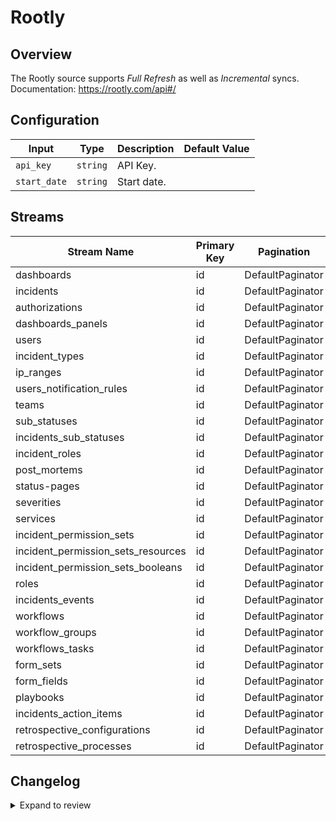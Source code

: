 # Rootly
## Overview

The Rootly source supports _Full Refresh_ as well as _Incremental_ syncs.
Documentation: https://rootly.com/api#/

## Configuration

| Input | Type | Description | Default Value |
|-------|------|-------------|---------------|
| `api_key` | `string` | API Key.  |  |
| `start_date` | `string` | Start date.  |  |

## Streams
| Stream Name | Primary Key | Pagination | Supports Full Sync | Supports Incremental |
|-------------|-------------|------------|---------------------|----------------------|
| dashboards | id | DefaultPaginator | ✅ |  ✅  |
| incidents | id | DefaultPaginator | ✅ |  ✅  |
| authorizations | id | DefaultPaginator | ✅ |  ✅  |
| dashboards_panels | id | DefaultPaginator | ✅ |  ✅  |
| users | id | DefaultPaginator | ✅ |  ✅  |
| incident_types | id | DefaultPaginator | ✅ |  ✅  |
| ip_ranges | id | DefaultPaginator | ✅ |  ❌  |
| users_notification_rules | id | DefaultPaginator | ✅ |  ✅  |
| teams | id | DefaultPaginator | ✅ |  ✅  |
| sub_statuses | id | DefaultPaginator | ✅ |  ✅  |
| incidents_sub_statuses | id | DefaultPaginator | ✅ |  ✅  |
| incident_roles | id | DefaultPaginator | ✅ |  ✅  |
| post_mortems | id | DefaultPaginator | ✅ |  ✅  |
| status-pages | id | DefaultPaginator | ✅ |  ✅  |
| severities | id | DefaultPaginator | ✅ |  ✅  |
| services | id | DefaultPaginator | ✅ |  ✅  |
| incident_permission_sets | id | DefaultPaginator | ✅ |  ✅  |
| incident_permission_sets_resources | id | DefaultPaginator | ✅ |  ✅  |
| incident_permission_sets_booleans | id | DefaultPaginator | ✅ |  ✅  |
| roles | id | DefaultPaginator | ✅ |  ✅  |
| incidents_events | id | DefaultPaginator | ✅ |  ✅  |
| workflows | id | DefaultPaginator | ✅ |  ✅  |
| workflow_groups | id | DefaultPaginator | ✅ |  ✅  |
| workflows_tasks | id | DefaultPaginator | ✅ |  ✅  |
| form_sets | id | DefaultPaginator | ✅ |  ✅  |
| form_fields | id | DefaultPaginator | ✅ |  ✅  |
| playbooks | id | DefaultPaginator | ✅ |  ✅  |
| incidents_action_items | id | DefaultPaginator | ✅ |  ✅  |
| retrospective_configurations | id | DefaultPaginator | ✅ |  ✅  |
| retrospective_processes | id | DefaultPaginator | ✅ |  ✅  |

## Changelog

<details>
  <summary>Expand to review</summary>

| Version          | Date              | Pull Request | Subject        |
|------------------|-------------------|--------------|----------------|
| 0.0.38 | 2025-10-21 | [68433](https://github.com/airbytehq/airbyte/pull/68433) | Update dependencies |
| 0.0.37 | 2025-10-14 | [67924](https://github.com/airbytehq/airbyte/pull/67924) | Update dependencies |
| 0.0.36 | 2025-10-07 | [67225](https://github.com/airbytehq/airbyte/pull/67225) | Update dependencies |
| 0.0.35 | 2025-09-30 | [66857](https://github.com/airbytehq/airbyte/pull/66857) | Update dependencies |
| 0.0.34 | 2025-09-23 | [66635](https://github.com/airbytehq/airbyte/pull/66635) | Update dependencies |
| 0.0.33 | 2025-09-09 | [66112](https://github.com/airbytehq/airbyte/pull/66112) | Update dependencies |
| 0.0.32 | 2025-08-24 | [65467](https://github.com/airbytehq/airbyte/pull/65467) | Update dependencies |
| 0.0.31 | 2025-08-16 | [65033](https://github.com/airbytehq/airbyte/pull/65033) | Update dependencies |
| 0.0.30 | 2025-08-02 | [63961](https://github.com/airbytehq/airbyte/pull/63961) | Update dependencies |
| 0.0.29 | 2025-07-12 | [63034](https://github.com/airbytehq/airbyte/pull/63034) | Update dependencies |
| 0.0.28 | 2025-06-28 | [62279](https://github.com/airbytehq/airbyte/pull/62279) | Update dependencies |
| 0.0.27 | 2025-06-21 | [61813](https://github.com/airbytehq/airbyte/pull/61813) | Update dependencies |
| 0.0.26 | 2025-06-14 | [60584](https://github.com/airbytehq/airbyte/pull/60584) | Update dependencies |
| 0.0.25 | 2025-05-11 | [60207](https://github.com/airbytehq/airbyte/pull/60207) | Update dependencies |
| 0.0.24 | 2025-05-04 | [59597](https://github.com/airbytehq/airbyte/pull/59597) | Update dependencies |
| 0.0.23 | 2025-04-27 | [58986](https://github.com/airbytehq/airbyte/pull/58986) | Update dependencies |
| 0.0.22 | 2025-04-19 | [58420](https://github.com/airbytehq/airbyte/pull/58420) | Update dependencies |
| 0.0.21 | 2025-04-12 | [57955](https://github.com/airbytehq/airbyte/pull/57955) | Update dependencies |
| 0.0.20 | 2025-04-05 | [57294](https://github.com/airbytehq/airbyte/pull/57294) | Update dependencies |
| 0.0.19 | 2025-03-29 | [56765](https://github.com/airbytehq/airbyte/pull/56765) | Update dependencies |
| 0.0.18 | 2025-03-22 | [56191](https://github.com/airbytehq/airbyte/pull/56191) | Update dependencies |
| 0.0.17 | 2025-03-08 | [55531](https://github.com/airbytehq/airbyte/pull/55531) | Update dependencies |
| 0.0.16 | 2025-03-01 | [55012](https://github.com/airbytehq/airbyte/pull/55012) | Update dependencies |
| 0.0.15 | 2025-02-23 | [54604](https://github.com/airbytehq/airbyte/pull/54604) | Update dependencies |
| 0.0.14 | 2025-02-15 | [54004](https://github.com/airbytehq/airbyte/pull/54004) | Update dependencies |
| 0.0.13 | 2025-02-08 | [53502](https://github.com/airbytehq/airbyte/pull/53502) | Update dependencies |
| 0.0.12 | 2025-02-01 | [53017](https://github.com/airbytehq/airbyte/pull/53017) | Update dependencies |
| 0.0.11 | 2025-01-25 | [52484](https://github.com/airbytehq/airbyte/pull/52484) | Update dependencies |
| 0.0.10 | 2025-01-18 | [51851](https://github.com/airbytehq/airbyte/pull/51851) | Update dependencies |
| 0.0.9 | 2025-01-11 | [51301](https://github.com/airbytehq/airbyte/pull/51301) | Update dependencies |
| 0.0.8 | 2024-12-28 | [50735](https://github.com/airbytehq/airbyte/pull/50735) | Update dependencies |
| 0.0.7 | 2024-12-21 | [50262](https://github.com/airbytehq/airbyte/pull/50262) | Update dependencies |
| 0.0.6 | 2024-12-14 | [49717](https://github.com/airbytehq/airbyte/pull/49717) | Update dependencies |
| 0.0.5 | 2024-12-12 | [49355](https://github.com/airbytehq/airbyte/pull/49355) | Update dependencies |
| 0.0.4 | 2024-12-11 | [49063](https://github.com/airbytehq/airbyte/pull/49063) | Starting with this version, the Docker image is now rootless. Please note that this and future versions will not be compatible with Airbyte versions earlier than 0.64 |
| 0.0.3 | 2024-11-04 | [48240](https://github.com/airbytehq/airbyte/pull/48240) | Update dependencies |
| 0.0.2 | 2024-10-29 | [47833](https://github.com/airbytehq/airbyte/pull/47833) | Update dependencies |
| 0.0.1 | 2024-10-09 | [46669](https://github.com/airbytehq/airbyte/pull/46669) | Initial release by [@gemsteam](https://github.com/gemsteam) via Connector Builder |

</details>
